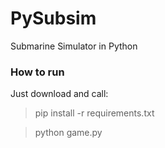 PySubsim
========

Submarine Simulator in Python


### How to run

Just download and call:

> pip install -r requirements.txt

> python game.py

